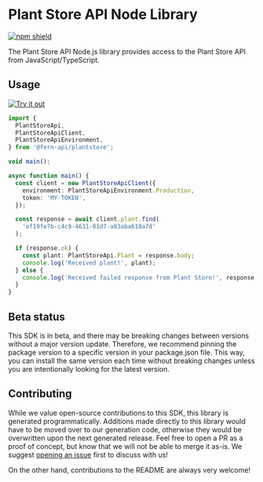 # Plant Store API Node Library

[![npm shield](https://img.shields.io/npm/v/@fern-api/plantstore)](https://www.npmjs.com/package/@fern-api/plantstore)

The Plant Store API Node.js library provides access to the Plant Store API from JavaScript/TypeScript.

## Usage

[![Try it out](https://developer.stackblitz.com/img/open_in_stackblitz.svg)](https://stackblitz.com/edit/typescript-example-using-sdk-built-with-fern-dnjt7d?file=app.ts&view=editor)

```typescript
import {
  PlantStoreApi,
  PlantStoreApiClient,
  PlantStoreApiEnvironment,
} from '@fern-api/plantstore';

void main();

async function main() {
  const client = new PlantStoreApiClient({
    environment: PlantStoreApiEnvironment.Production,
    token: 'MY-TOKEN',
  });

  const response = await client.plant.find(
    'ef19fe7b-c4c9-4631-81d7-a83aba610a7d'
  );

  if (response.ok) {
    const plant: PlantStoreApi.Plant = response.body;
    console.log('Received plant!', plant);
  } else {
    console.log('Received failed response from Plant Store!', response.error);
  }
}
```

## Beta status

This SDK is in beta, and there may be breaking changes between versions without a major version update. Therefore, we recommend pinning the package version to a specific version in your package.json file. This way, you can install the same version each time without breaking changes unless you are intentionally looking for the latest version.

## Contributing

While we value open-source contributions to this SDK, this library is generated programmatically. Additions made directly to this library would have to be moved over to our generation code, otherwise they would be overwritten upon the next generated release. Feel free to open a PR as a proof of concept, but know that we will not be able to merge it as-is. We suggest [opening an issue](https://github.com/fern-api/plantstore-node/issues) first to discuss with us!

On the other hand, contributions to the README are always very welcome!
